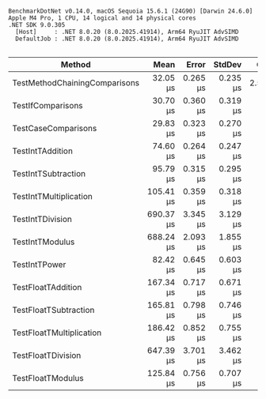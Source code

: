 ```

BenchmarkDotNet v0.14.0, macOS Sequoia 15.6.1 (24G90) [Darwin 24.6.0]
Apple M4 Pro, 1 CPU, 14 logical and 14 physical cores
.NET SDK 9.0.305
  [Host]     : .NET 8.0.20 (8.0.2025.41914), Arm64 RyuJIT AdvSIMD
  DefaultJob : .NET 8.0.20 (8.0.2025.41914), Arm64 RyuJIT AdvSIMD


```
| Method                        | Mean      | Error    | StdDev   | Gen0   | Allocated |
|------------------------------ |----------:|---------:|---------:|-------:|----------:|
| TestMethodChainingComparisons |  32.05 μs | 0.265 μs | 0.235 μs | 2.5635 |   21600 B |
| TestIfComparisons             |  30.70 μs | 0.360 μs | 0.319 μs |      - |         - |
| TestCaseComparisons           |  29.83 μs | 0.323 μs | 0.270 μs |      - |         - |
| TestIntTAddition              |  74.60 μs | 0.264 μs | 0.247 μs |      - |         - |
| TestIntTSubtraction           |  95.79 μs | 0.315 μs | 0.295 μs |      - |         - |
| TestIntTMultiplication        | 105.41 μs | 0.359 μs | 0.318 μs |      - |         - |
| TestIntTDivision              | 690.37 μs | 3.345 μs | 3.129 μs |      - |      18 B |
| TestIntTModulus               | 688.24 μs | 2.093 μs | 1.855 μs |      - |      19 B |
| TestIntTPower                 |  82.42 μs | 0.645 μs | 0.603 μs |      - |         - |
| TestFloatTAddition            | 167.34 μs | 0.717 μs | 0.671 μs |      - |         - |
| TestFloatTSubtraction         | 165.81 μs | 0.798 μs | 0.746 μs |      - |         - |
| TestFloatTMultiplication      | 186.42 μs | 0.852 μs | 0.755 μs |      - |         - |
| TestFloatTDivision            | 647.39 μs | 3.701 μs | 3.462 μs |      - |     173 B |
| TestFloatTModulus             | 125.84 μs | 0.756 μs | 0.707 μs |      - |         - |
